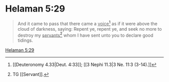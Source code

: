 # Helaman 5:29

> And it came to pass that there came a <u>voice</u>[^a] as if it were above the cloud of darkness, saying: Repent ye, repent ye, and seek no more to destroy my <u>servants</u>[^b] whom I have sent unto you to declare good tidings.

[Helaman 5:29](https://www.churchofjesuschrist.org/study/scriptures/bofm/hel/5?lang=eng&id=p29#p29)


[^a]: [[Deuteronomy 4.33|Deut. 4:33]]; [[3 Nephi 11.3|3 Ne. 11:3 (3-14).]]
[^b]: TG [[Servant]].
